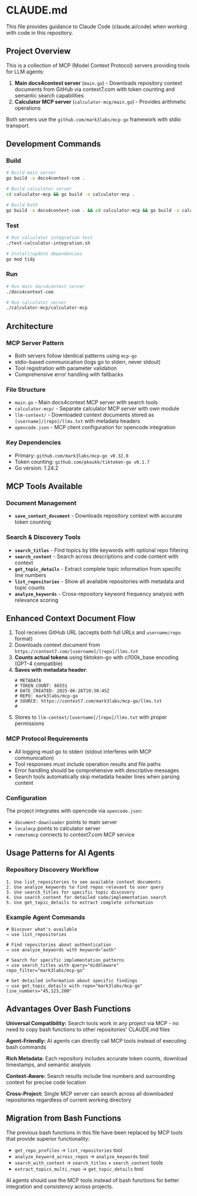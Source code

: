 # CLAUDE.md

This file provides guidance to Claude Code (claude.ai/code) when working with code in this repository.

## Project Overview

This is a collection of MCP (Model Context Protocol) servers providing tools for LLM agents:

1. **Main docs4context server** (`main.go`) - Downloads repository context documents from GitHub via context7.com with token counting and semantic search capabilities
2. **Calculator MCP server** (`calculator-mcp/main.go`) - Provides arithmetic operations

Both servers use the `github.com/mark3labs/mcp-go` framework with stdio transport.

## Development Commands

### Build
```bash
# Build main server
go build -o docs4context-com .

# Build calculator server  
cd calculator-mcp && go build -o calculator-mcp .

# Build both
go build -o docs4context-com . && cd calculator-mcp && go build -o calculator-mcp .
```

### Test
```bash
# Run calculator integration test
./test-calculator-integration.sh

# Install/update dependencies
go mod tidy
```

### Run
```bash
# Run main docs4context server
./docs4context-com

# Run calculator server
./calculator-mcp/calculator-mcp
```

## Architecture

### MCP Server Pattern
- Both servers follow identical patterns using `mcp-go`
- stdio-based communication (logs go to stderr, never stdout)
- Tool registration with parameter validation
- Comprehensive error handling with fallbacks

### File Structure
- `main.go` - Main docs4context MCP server with search tools
- `calculator-mcp/` - Separate calculator MCP server with own module
- `llm-context/` - Downloaded context documents stored as `[username]/[repo]/llms.txt` with metadata headers
- `opencode.json` - MCP client configuration for opencode integration

### Key Dependencies
- Primary: `github.com/mark3labs/mcp-go v0.32.0`
- Token counting: `github.com/pkoukk/tiktoken-go v0.1.7`
- Go version: 1.24.2

## MCP Tools Available

### Document Management
- **`save_context_document`** - Downloads repository context with accurate token counting

### Search & Discovery Tools
- **`search_titles`** - Find topics by title keywords with optional repo filtering
- **`search_content`** - Search across descriptions and code content with context
- **`get_topic_details`** - Extract complete topic information from specific line numbers
- **`list_repositories`** - Show all available repositories with metadata and topic counts
- **`analyze_keywords`** - Cross-repository keyword frequency analysis with relevance scoring

## Enhanced Context Document Flow

1. Tool receives GitHub URL (accepts both full URLs and `username/repo` format)
2. Downloads context document from `https://context7.com/[username]/[repo]/llms.txt`
3. **Counts actual tokens** using tiktoken-go with cl100k_base encoding (GPT-4 compatible)
4. **Saves with metadata header**:
   ```
   # METADATA
   # TOKEN_COUNT: 66551
   # DATE_CREATED: 2025-06-26T10:30:45Z
   # REPO: mark3labs/mcp-go
   # SOURCE: https://context7.com/mark3labs/mcp-go/llms.txt
   #
   ```
5. Stores to `llm-context/[username]/[repo]/llms.txt` with proper permissions

### MCP Protocol Requirements
- All logging must go to stderr (stdout interferes with MCP communication)
- Tool responses must include operation results and file paths
- Error handling should be comprehensive with descriptive messages
- Search tools automatically skip metadata header lines when parsing content

### Configuration
The project integrates with opencode via `opencode.json`:
- `document-downloader` points to main server
- `localmcp` points to calculator server  
- `remotemcp` connects to context7.com MCP service

## Usage Patterns for AI Agents

### Repository Discovery Workflow
```
1. Use list_repositories to see available context documents
2. Use analyze_keywords to find repos relevant to user query
3. Use search_titles for specific topic discovery
4. Use search_content for detailed code/implementation search
5. Use get_topic_details to extract complete information
```

### Example Agent Commands
```
# Discover what's available
→ use list_repositories

# Find repositories about authentication
→ use analyze_keywords with keyword="auth"

# Search for specific implementation patterns
→ use search_titles with query="middleware" repo_filter="mark3labs/mcp-go"

# Get detailed information about specific findings
→ use get_topic_details with repo="mark3labs/mcp-go" line_numbers="45,123,200"
```

## Advantages Over Bash Functions

**Universal Compatibility:** Search tools work in any project via MCP - no need to copy bash functions to other repositories' CLAUDE.md files

**Agent-Friendly:** AI agents can directly call MCP tools instead of executing bash commands

**Rich Metadata:** Each repository includes accurate token counts, download timestamps, and semantic analysis

**Context-Aware:** Search results include line numbers and surrounding context for precise code location

**Cross-Project:** Single MCP server can search across all downloaded repositories regardless of current working directory

## Migration from Bash Functions

The previous bash functions in this file have been replaced by MCP tools that provide superior functionality:

- `get_repo_profiles` → `list_repositories` tool
- `analyze_keyword_across_repos` → `analyze_keywords` tool  
- `search_with_context` → `search_titles` + `search_content` tools
- `extract_topics_multi_repo` → `get_topic_details` tool

AI agents should use the MCP tools instead of bash functions for better integration and consistency across projects.